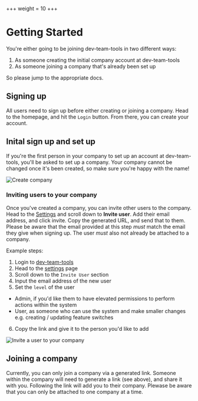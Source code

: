 +++
weight = 10
+++

# Getting Started
You're either going to be joining dev-team-tools in two different ways:
1. As someone creating the initial company account at dev-team-tools
2. As someone joining a company that's already been set up

So please jump to the appropriate docs.

## Signing up
All users need to sign up before either creating or joining a company. Head to the homepage, and hit the `Login` button. From there, you can create your account.

## Inital sign up and set up
If you're the first person in your company to set up an account at dev-team-tools, you'll be asked to set up a company. Your company cannot be changed once it's been created, so make sure you're happy with the name!

![Create company](/create-company-screenshot.png)

### Inviting users to your company
Once you've created a company, you can invite other users to the company. Head to the [Settings](https://dev-team-tools.com/users/settings#invite) and scroll down to **Invite user**. Add their email address, and click invite. Copy the generated URL, and send that to them. Please be aware that the email provided at this step _must_ match the email they give when signing up. The user _must_ also not already be attached to a company.

Example steps:
1. Login to [dev-team-tools](https://dev-team-tools.com)
2. Head to the [settings](https://dev-team-tools.com/users/settings) page
3. Scroll down to the `Invite User` section
4. Input the email address of the new user
5. Set the `level` of the user
  - Admin, if you'd like them to have elevated permissions to perform actions within the system
  - User, as someone who can use the system and make smaller changes e.g. creating / updating feature switches
6. Copy the link and give it to the person you'd like to add

![Invite a user to your company](/invite-url-screenshot.png)


## Joining a company
Currently, you can only join a company via a generated link. Someone within the company will need to generate a link (see above), and share it with you. Following the link will add you to their company.
Plewase be aware that you can only be attached to one company at a time.
